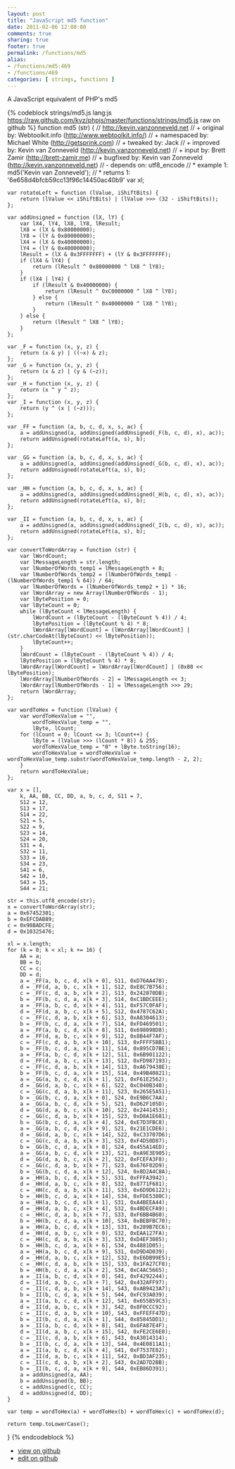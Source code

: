 ```yaml
---
layout: post
title: "JavaScript md5 function"
date: 2011-02-06 12:00:00
comments: true
sharing: true
footer: true
permalink: /functions/md5
alias:
- /functions/md5:469
- /functions/469
categories: [ strings, functions ]
---
```

A JavaScript equivalent of PHP's md5
<!-- more -->
{% codeblock strings/md5.js lang:js https://raw.github.com/kvz/phpjs/master/functions/strings/md5.js raw on github %}
function md5 (str) {
    // http://kevin.vanzonneveld.net
    // +   original by: Webtoolkit.info (http://www.webtoolkit.info/)
    // + namespaced by: Michael White (http://getsprink.com)
    // +    tweaked by: Jack
    // +   improved by: Kevin van Zonneveld (http://kevin.vanzonneveld.net)
    // +      input by: Brett Zamir (http://brett-zamir.me)
    // +   bugfixed by: Kevin van Zonneveld (http://kevin.vanzonneveld.net)
    // -    depends on: utf8_encode
    // *     example 1: md5('Kevin van Zonneveld');
    // *     returns 1: '6e658d4bfcb59cc13f96c14450ac40b9'
    var xl;

    var rotateLeft = function (lValue, iShiftBits) {
        return (lValue << iShiftBits) | (lValue >>> (32 - iShiftBits));
    };

    var addUnsigned = function (lX, lY) {
        var lX4, lY4, lX8, lY8, lResult;
        lX8 = (lX & 0x80000000);
        lY8 = (lY & 0x80000000);
        lX4 = (lX & 0x40000000);
        lY4 = (lY & 0x40000000);
        lResult = (lX & 0x3FFFFFFF) + (lY & 0x3FFFFFFF);
        if (lX4 & lY4) {
            return (lResult ^ 0x80000000 ^ lX8 ^ lY8);
        }
        if (lX4 | lY4) {
            if (lResult & 0x40000000) {
                return (lResult ^ 0xC0000000 ^ lX8 ^ lY8);
            } else {
                return (lResult ^ 0x40000000 ^ lX8 ^ lY8);
            }
        } else {
            return (lResult ^ lX8 ^ lY8);
        }
    };

    var _F = function (x, y, z) {
        return (x & y) | ((~x) & z);
    };
    var _G = function (x, y, z) {
        return (x & z) | (y & (~z));
    };
    var _H = function (x, y, z) {
        return (x ^ y ^ z);
    };
    var _I = function (x, y, z) {
        return (y ^ (x | (~z)));
    };

    var _FF = function (a, b, c, d, x, s, ac) {
        a = addUnsigned(a, addUnsigned(addUnsigned(_F(b, c, d), x), ac));
        return addUnsigned(rotateLeft(a, s), b);
    };

    var _GG = function (a, b, c, d, x, s, ac) {
        a = addUnsigned(a, addUnsigned(addUnsigned(_G(b, c, d), x), ac));
        return addUnsigned(rotateLeft(a, s), b);
    };

    var _HH = function (a, b, c, d, x, s, ac) {
        a = addUnsigned(a, addUnsigned(addUnsigned(_H(b, c, d), x), ac));
        return addUnsigned(rotateLeft(a, s), b);
    };

    var _II = function (a, b, c, d, x, s, ac) {
        a = addUnsigned(a, addUnsigned(addUnsigned(_I(b, c, d), x), ac));
        return addUnsigned(rotateLeft(a, s), b);
    };

    var convertToWordArray = function (str) {
        var lWordCount;
        var lMessageLength = str.length;
        var lNumberOfWords_temp1 = lMessageLength + 8;
        var lNumberOfWords_temp2 = (lNumberOfWords_temp1 - (lNumberOfWords_temp1 % 64)) / 64;
        var lNumberOfWords = (lNumberOfWords_temp2 + 1) * 16;
        var lWordArray = new Array(lNumberOfWords - 1);
        var lBytePosition = 0;
        var lByteCount = 0;
        while (lByteCount < lMessageLength) {
            lWordCount = (lByteCount - (lByteCount % 4)) / 4;
            lBytePosition = (lByteCount % 4) * 8;
            lWordArray[lWordCount] = (lWordArray[lWordCount] | (str.charCodeAt(lByteCount) << lBytePosition));
            lByteCount++;
        }
        lWordCount = (lByteCount - (lByteCount % 4)) / 4;
        lBytePosition = (lByteCount % 4) * 8;
        lWordArray[lWordCount] = lWordArray[lWordCount] | (0x80 << lBytePosition);
        lWordArray[lNumberOfWords - 2] = lMessageLength << 3;
        lWordArray[lNumberOfWords - 1] = lMessageLength >>> 29;
        return lWordArray;
    };

    var wordToHex = function (lValue) {
        var wordToHexValue = "",
            wordToHexValue_temp = "",
            lByte, lCount;
        for (lCount = 0; lCount <= 3; lCount++) {
            lByte = (lValue >>> (lCount * 8)) & 255;
            wordToHexValue_temp = "0" + lByte.toString(16);
            wordToHexValue = wordToHexValue + wordToHexValue_temp.substr(wordToHexValue_temp.length - 2, 2);
        }
        return wordToHexValue;
    };

    var x = [],
        k, AA, BB, CC, DD, a, b, c, d, S11 = 7,
        S12 = 12,
        S13 = 17,
        S14 = 22,
        S21 = 5,
        S22 = 9,
        S23 = 14,
        S24 = 20,
        S31 = 4,
        S32 = 11,
        S33 = 16,
        S34 = 23,
        S41 = 6,
        S42 = 10,
        S43 = 15,
        S44 = 21;

    str = this.utf8_encode(str);
    x = convertToWordArray(str);
    a = 0x67452301;
    b = 0xEFCDAB89;
    c = 0x98BADCFE;
    d = 0x10325476;

    xl = x.length;
    for (k = 0; k < xl; k += 16) {
        AA = a;
        BB = b;
        CC = c;
        DD = d;
        a = _FF(a, b, c, d, x[k + 0], S11, 0xD76AA478);
        d = _FF(d, a, b, c, x[k + 1], S12, 0xE8C7B756);
        c = _FF(c, d, a, b, x[k + 2], S13, 0x242070DB);
        b = _FF(b, c, d, a, x[k + 3], S14, 0xC1BDCEEE);
        a = _FF(a, b, c, d, x[k + 4], S11, 0xF57C0FAF);
        d = _FF(d, a, b, c, x[k + 5], S12, 0x4787C62A);
        c = _FF(c, d, a, b, x[k + 6], S13, 0xA8304613);
        b = _FF(b, c, d, a, x[k + 7], S14, 0xFD469501);
        a = _FF(a, b, c, d, x[k + 8], S11, 0x698098D8);
        d = _FF(d, a, b, c, x[k + 9], S12, 0x8B44F7AF);
        c = _FF(c, d, a, b, x[k + 10], S13, 0xFFFF5BB1);
        b = _FF(b, c, d, a, x[k + 11], S14, 0x895CD7BE);
        a = _FF(a, b, c, d, x[k + 12], S11, 0x6B901122);
        d = _FF(d, a, b, c, x[k + 13], S12, 0xFD987193);
        c = _FF(c, d, a, b, x[k + 14], S13, 0xA679438E);
        b = _FF(b, c, d, a, x[k + 15], S14, 0x49B40821);
        a = _GG(a, b, c, d, x[k + 1], S21, 0xF61E2562);
        d = _GG(d, a, b, c, x[k + 6], S22, 0xC040B340);
        c = _GG(c, d, a, b, x[k + 11], S23, 0x265E5A51);
        b = _GG(b, c, d, a, x[k + 0], S24, 0xE9B6C7AA);
        a = _GG(a, b, c, d, x[k + 5], S21, 0xD62F105D);
        d = _GG(d, a, b, c, x[k + 10], S22, 0x2441453);
        c = _GG(c, d, a, b, x[k + 15], S23, 0xD8A1E681);
        b = _GG(b, c, d, a, x[k + 4], S24, 0xE7D3FBC8);
        a = _GG(a, b, c, d, x[k + 9], S21, 0x21E1CDE6);
        d = _GG(d, a, b, c, x[k + 14], S22, 0xC33707D6);
        c = _GG(c, d, a, b, x[k + 3], S23, 0xF4D50D87);
        b = _GG(b, c, d, a, x[k + 8], S24, 0x455A14ED);
        a = _GG(a, b, c, d, x[k + 13], S21, 0xA9E3E905);
        d = _GG(d, a, b, c, x[k + 2], S22, 0xFCEFA3F8);
        c = _GG(c, d, a, b, x[k + 7], S23, 0x676F02D9);
        b = _GG(b, c, d, a, x[k + 12], S24, 0x8D2A4C8A);
        a = _HH(a, b, c, d, x[k + 5], S31, 0xFFFA3942);
        d = _HH(d, a, b, c, x[k + 8], S32, 0x8771F681);
        c = _HH(c, d, a, b, x[k + 11], S33, 0x6D9D6122);
        b = _HH(b, c, d, a, x[k + 14], S34, 0xFDE5380C);
        a = _HH(a, b, c, d, x[k + 1], S31, 0xA4BEEA44);
        d = _HH(d, a, b, c, x[k + 4], S32, 0x4BDECFA9);
        c = _HH(c, d, a, b, x[k + 7], S33, 0xF6BB4B60);
        b = _HH(b, c, d, a, x[k + 10], S34, 0xBEBFBC70);
        a = _HH(a, b, c, d, x[k + 13], S31, 0x289B7EC6);
        d = _HH(d, a, b, c, x[k + 0], S32, 0xEAA127FA);
        c = _HH(c, d, a, b, x[k + 3], S33, 0xD4EF3085);
        b = _HH(b, c, d, a, x[k + 6], S34, 0x4881D05);
        a = _HH(a, b, c, d, x[k + 9], S31, 0xD9D4D039);
        d = _HH(d, a, b, c, x[k + 12], S32, 0xE6DB99E5);
        c = _HH(c, d, a, b, x[k + 15], S33, 0x1FA27CF8);
        b = _HH(b, c, d, a, x[k + 2], S34, 0xC4AC5665);
        a = _II(a, b, c, d, x[k + 0], S41, 0xF4292244);
        d = _II(d, a, b, c, x[k + 7], S42, 0x432AFF97);
        c = _II(c, d, a, b, x[k + 14], S43, 0xAB9423A7);
        b = _II(b, c, d, a, x[k + 5], S44, 0xFC93A039);
        a = _II(a, b, c, d, x[k + 12], S41, 0x655B59C3);
        d = _II(d, a, b, c, x[k + 3], S42, 0x8F0CCC92);
        c = _II(c, d, a, b, x[k + 10], S43, 0xFFEFF47D);
        b = _II(b, c, d, a, x[k + 1], S44, 0x85845DD1);
        a = _II(a, b, c, d, x[k + 8], S41, 0x6FA87E4F);
        d = _II(d, a, b, c, x[k + 15], S42, 0xFE2CE6E0);
        c = _II(c, d, a, b, x[k + 6], S43, 0xA3014314);
        b = _II(b, c, d, a, x[k + 13], S44, 0x4E0811A1);
        a = _II(a, b, c, d, x[k + 4], S41, 0xF7537E82);
        d = _II(d, a, b, c, x[k + 11], S42, 0xBD3AF235);
        c = _II(c, d, a, b, x[k + 2], S43, 0x2AD7D2BB);
        b = _II(b, c, d, a, x[k + 9], S44, 0xEB86D391);
        a = addUnsigned(a, AA);
        b = addUnsigned(b, BB);
        c = addUnsigned(c, CC);
        d = addUnsigned(d, DD);
    }

    var temp = wordToHex(a) + wordToHex(b) + wordToHex(c) + wordToHex(d);

    return temp.toLowerCase();
}
{% endcodeblock %}
<ul>
 <li><a href="https://github.com/kvz/phpjs/blob/master/functions/strings/md5.js">view on github</a></li>
 <li><a href="https://github.com/kvz/phpjs/edit/master/functions/strings/md5.js">edit on github</a></li>
</ul>

